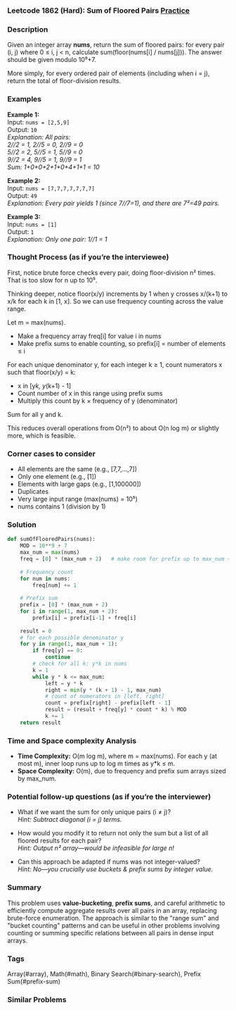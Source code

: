 ### Leetcode 1862 (Hard): Sum of Floored Pairs [Practice](https://leetcode.com/problems/sum-of-floored-pairs)

### Description  
Given an integer array **nums**, return the sum of floored pairs: for every pair (i, j) where 0 ≤ i, j < n, calculate sum(floor(nums[i] / nums[j])). The answer should be given modulo 10⁹+7.

More simply, for every ordered pair of elements (including when i = j), return the total of floor-division results.

### Examples  

**Example 1:**  
Input: `nums = [2,5,9]`  
Output: `10`  
*Explanation: All pairs:  
2//2 = 1, 2//5 = 0, 2//9 = 0  
5//2 = 2, 5//5 = 1, 5//9 = 0  
9//2 = 4, 9//5 = 1, 9//9 = 1  
Sum: 1+0+0+2+1+0+4+1+1 = 10*

**Example 2:**  
Input: `nums = [7,7,7,7,7,7,7]`  
Output: `49`  
*Explanation: Every pair yields 1 (since 7//7=1), and there are 7²=49 pairs.*

**Example 3:**  
Input: `nums = [1]`  
Output: `1`  
*Explanation: Only one pair: 1//1 = 1*


### Thought Process (as if you’re the interviewee)  

First, notice brute force checks every pair, doing floor-division n² times. That is too slow for n up to 10⁵.

Thinking deeper, notice floor(x/y) increments by 1 when y crosses x/(k+1) to x/k for each k in [1, x]. So we can use frequency counting across the value range.

Let m = max(nums).  
- Make a frequency array freq[i] for value i in nums  
- Make prefix sums to enable counting, so prefix[i] = number of elements ≤ i

For each unique denominator y, for each integer k ≥ 1, count numerators x such that floor(x/y) = k:

- x in [y*k, y*(k+1) - 1]
- Count number of x in this range using prefix sums
- Multiply this count by k × frequency of y (denominator)

Sum for all y and k.

This reduces overall operations from O(n²) to about O(n log m) or slightly more, which is feasible.

### Corner cases to consider  
- All elements are the same (e.g., [7,7,...,7])
- Only one element (e.g., [1])
- Elements with large gaps (e.g., [1,100000])
- Duplicates
- Very large input range (max(nums) = 10⁵)
- nums contains 1 (division by 1)


### Solution

```python
def sumOfFlooredPairs(nums):
    MOD = 10**9 + 7
    max_num = max(nums)
    freq = [0] * (max_num + 2)   # make room for prefix up to max_num + 1
    
    # Frequency count
    for num in nums:
        freq[num] += 1
        
    # Prefix sum
    prefix = [0] * (max_num + 2)
    for i in range(1, max_num + 2):
        prefix[i] = prefix[i-1] + freq[i]
        
    result = 0
    # for each possible denominator y
    for y in range(1, max_num + 1):
        if freq[y] == 0:
            continue
        # check for all k: y*k in nums
        k = 1
        while y * k <= max_num:
            left = y * k
            right = min(y * (k + 1) - 1, max_num)
            # count of numerators in [left, right]
            count = prefix[right] - prefix[left - 1]
            result = (result + freq[y] * count * k) % MOD
            k += 1
    return result
```

### Time and Space complexity Analysis  

- **Time Complexity:** O(m log m), where m = max(nums). For each y (at most m), inner loop runs up to log m times as y*k ≤ m.  
- **Space Complexity:** O(m), due to frequency and prefix sum arrays sized by max_num.

### Potential follow-up questions (as if you’re the interviewer)  

- What if we want the sum for only unique pairs (i ≠ j)?  
  *Hint: Subtract diagonal (i = j) terms.*

- How would you modify it to return not only the sum but a list of all floored results for each pair?  
  *Hint: Output n² array—would be infeasible for large n!*

- Can this approach be adapted if nums was not integer-valued?  
  *Hint: No—you crucially use buckets & prefix sums by integer value.*

### Summary
This problem uses **value-bucketing**, **prefix sums**, and careful arithmetic to efficiently compute aggregate results over all pairs in an array, replacing brute-force enumeration. The approach is similar to the "range sum" and "bucket counting" patterns and can be useful in other problems involving counting or summing specific relations between all pairs in dense input arrays.

### Tags
Array(#array), Math(#math), Binary Search(#binary-search), Prefix Sum(#prefix-sum)

### Similar Problems
